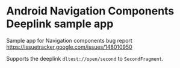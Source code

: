 # Android Navigation Components Deeplink sample app

Sample app for Navigation components bug report https://issuetracker.google.com/issues/148010950

Supports the deeplink `dltest://open/second` to `SecondFragment`.